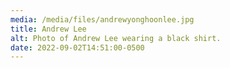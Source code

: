 ```yaml
---
media: /media/files/andrewyonghoonlee.jpg
title: Andrew Lee
alt: Photo of Andrew Lee wearing a black shirt.
date: 2022-09-02T14:51:00-0500
---
```

